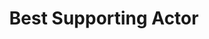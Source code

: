 ---
title: "Best Supporting Actor"
edition: 1997
winner: Robin Williams
kind: "actor"
film: good-will-hunting.md
image: https://m.media-amazon.com/images/M/MV5BNmUyZDBjNmYtMzAyZi00YTdmLWE0NGUtZGU1ZmE1YzE4OWRiXkEyXkFqcGdeQXVyNzI1NzMxNzM@._V1_FMjpg_UX768_.jpg
type: award
weight: 6
---